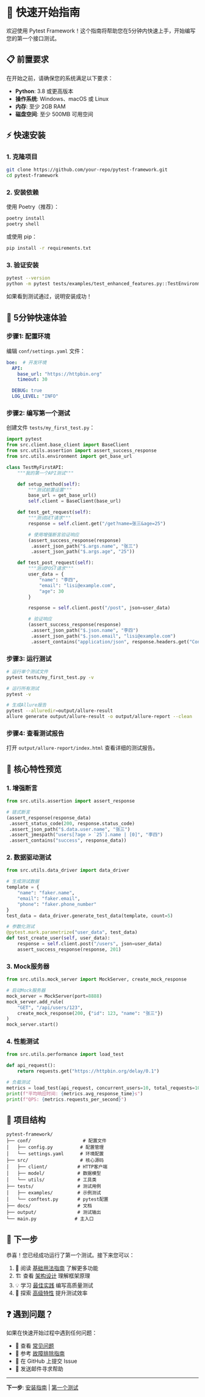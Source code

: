 # 🚀 快速开始指南

欢迎使用 Pytest Framework！这个指南将帮助您在5分钟内快速上手，开始编写您的第一个接口测试。

## 📋 前置要求

在开始之前，请确保您的系统满足以下要求：

- **Python**: 3.8 或更高版本
- **操作系统**: Windows、macOS 或 Linux
- **内存**: 至少 2GB RAM
- **磁盘空间**: 至少 500MB 可用空间

## ⚡ 快速安装

### 1. 克隆项目

```bash
git clone https://github.com/your-repo/pytest-framework.git
cd pytest-framework
```

### 2. 安装依赖

使用 Poetry（推荐）：
```bash
poetry install
poetry shell
```

或使用 pip：
```bash
pip install -r requirements.txt
```

### 3. 验证安装

```bash
pytest --version
python -m pytest tests/examples/test_enhanced_features.py::TestEnvironmentConfig::test_get_config_values -v
```

如果看到测试通过，说明安装成功！

## 🎯 5分钟快速体验

### 步骤1: 配置环境

编辑 `conf/settings.yaml` 文件：

```yaml
boe:  # 开发环境
  API:
    base_url: "https://httpbin.org"
    timeout: 30

  DEBUG: true
  LOG_LEVEL: "INFO"
```

### 步骤2: 编写第一个测试

创建文件 `tests/my_first_test.py`：

```python
import pytest
from src.client.base_client import BaseClient
from src.utils.assertion import assert_success_response
from src.utils.environment import get_base_url

class TestMyFirstAPI:
    """我的第一个API测试"""

    def setup_method(self):
        """测试前置设置"""
        base_url = get_base_url()
        self.client = BaseClient(base_url)

    def test_get_request(self):
        """测试GET请求"""
        response = self.client.get("/get?name=张三&age=25")

        # 使用增强断言验证响应
        (assert_success_response(response)
         .assert_json_path("$.args.name", "张三")
         .assert_json_path("$.args.age", "25"))

    def test_post_request(self):
        """测试POST请求"""
        user_data = {
            "name": "李四",
            "email": "lisi@example.com",
            "age": 30
        }

        response = self.client.post("/post", json=user_data)

        # 验证响应
        (assert_success_response(response)
         .assert_json_path("$.json.name", "李四")
         .assert_json_path("$.json.email", "lisi@example.com")
         .assert_contains("application/json", response.headers.get("Content-Type")))
```

### 步骤3: 运行测试

```bash
# 运行单个测试文件
pytest tests/my_first_test.py -v

# 运行所有测试
pytest -v

# 生成Allure报告
pytest --alluredir=output/allure-result
allure generate output/allure-result -o output/allure-report --clean
```

### 步骤4: 查看测试报告

打开 `output/allure-report/index.html` 查看详细的测试报告。

## 🌟 核心特性预览

### 1. 增强断言

```python
from src.utils.assertion import assert_response

# 链式断言
(assert_response(response_data)
 .assert_status_code(200, response.status_code)
 .assert_json_path("$.data.user.name", "张三")
 .assert_jmespath("users[?age > `25`].name | [0]", "李四")
 .assert_contains("success", response_data))
```

### 2. 数据驱动测试

```python
from src.utils.data_driver import data_driver

# 生成测试数据
template = {
    "name": "faker.name",
    "email": "faker.email",
    "phone": "faker.phone_number"
}
test_data = data_driver.generate_test_data(template, count=5)

# 参数化测试
@pytest.mark.parametrize("user_data", test_data)
def test_create_user(self, user_data):
    response = self.client.post("/users", json=user_data)
    assert_success_response(response, 201)
```

### 3. Mock服务器

```python
from src.utils.mock_server import MockServer, create_mock_response

# 启动Mock服务器
mock_server = MockServer(port=8888)
mock_server.add_rule(
    "GET", "/api/users/123",
    create_mock_response(200, {"id": 123, "name": "张三"})
)
mock_server.start()
```

### 4. 性能测试

```python
from src.utils.performance import load_test

def api_request():
    return requests.get("https://httpbin.org/delay/0.1")

# 负载测试
metrics = load_test(api_request, concurrent_users=10, total_requests=100)
print(f"平均响应时间: {metrics.avg_response_time}s")
print(f"QPS: {metrics.requests_per_second}")
```

## 📁 项目结构

```
pytest-framework/
├── conf/                   # 配置文件
│   ├── config.py          # 配置管理
│   └── settings.yaml      # 环境配置
├── src/                   # 核心源码
│   ├── client/           # HTTP客户端
│   ├── model/            # 数据模型
│   └── utils/            # 工具类
├── tests/                # 测试用例
│   ├── examples/         # 示例测试
│   └── conftest.py       # pytest配置
├── docs/                 # 文档
├── output/               # 测试输出
└── main.py              # 主入口
```

## 🎯 下一步

恭喜！您已经成功运行了第一个测试。接下来您可以：

1. 📖 阅读 [基础用法指南](../user-guide/basic-usage.md) 了解更多功能
2. 🏗️ 查看 [架构设计](../architecture/overview.md) 理解框架原理
3. 💡 学习 [最佳实践](../best-practices/test-organization.md) 编写高质量测试
4. 🔧 探索 [高级特性](../user-guide/advanced-features.md) 提升测试效率

## ❓ 遇到问题？

如果在快速开始过程中遇到任何问题：

- 📖 查看 [常见问题](../faq/README.md)
- 🔧 参考 [故障排除指南](../faq/troubleshooting.md)
- 💬 在 GitHub 上提交 Issue
- 📧 发送邮件寻求帮助

---

**下一步**: [安装指南](./installation.md) | [第一个测试](./first-test.md)
